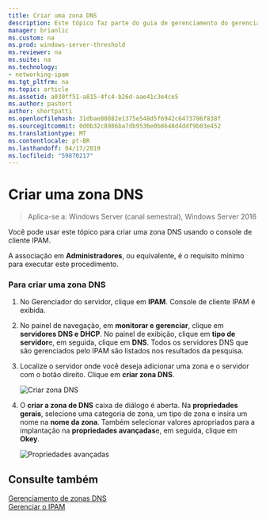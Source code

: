 ```yaml
---
title: Criar uma zona DNS
description: Este tópico faz parte do guia de gerenciamento do gerenciamento de endereço IP (IPAM) no Windows Server 2016.
manager: brianlic
ms.custom: na
ms.prod: windows-server-threshold
ms.reviewer: na
ms.suite: na
ms.technology:
- networking-ipam
ms.tgt_pltfrm: na
ms.topic: article
ms.assetid: a030ff51-a815-4fc4-b26d-aae41c3e4ce5
ms.author: pashort
author: shortpatti
ms.openlocfilehash: 31dbae80882e1375e548d5f6942c6473786f838f
ms.sourcegitcommit: 0d0b32c8986ba7db9536e0b8648d4ddf9b03e452
ms.translationtype: MT
ms.contentlocale: pt-BR
ms.lasthandoff: 04/17/2019
ms.locfileid: "59870217"
---
```

# <a name="create-a-dns-zone"></a>Criar uma zona DNS

>Aplica-se a: Windows Server (canal semestral), Windows Server 2016

Você pode usar este tópico para criar uma zona DNS usando o console de cliente IPAM.  
  
A associação em **Administradores**, ou equivalente, é o requisito mínimo para executar este procedimento.  
  
### <a name="to-create-a-dns-zone"></a>Para criar uma zona DNS  
  
1.  No Gerenciador do servidor, clique em **IPAM**. Console de cliente IPAM é exibida.  
  
2.  No painel de navegação, em **monitorar e gerenciar**, clique em **servidores DNS e DHCP**. No painel de exibição, clique em **tipo de servidor**e, em seguida, clique em **DNS**. Todos os servidores DNS que são gerenciados pelo IPAM são listados nos resultados da pesquisa.  
  
3.  Localize o servidor onde você deseja adicionar uma zona e o servidor com o botão direito.  Clique em **criar zona DNS**.  
  
    ![Criar zona DNS](../../media/Create-a-DNS-Zone/ipam_CreateDNSZone_01a.jpg)  
  
4.  O **criar a zona de DNS** caixa de diálogo é aberta. Na **propriedades gerais**, selecione uma categoria de zona, um tipo de zona e insira um nome na **nome da zona**. Também selecionar valores apropriados para a implantação na **propriedades avançadas**e, em seguida, clique em **Okey**.  
  
    ![Propriedades avançadas](../../media/Create-a-DNS-Zone/ipam_CreateDNSZone_02a.jpg)  
  
## <a name="see-also"></a>Consulte também  
[Gerenciamento de zonas DNS](DNS-Zone-Management.md)  
[Gerenciar o IPAM](Manage-IPAM.md)  
  


